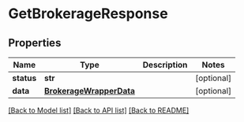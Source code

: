 # GetBrokerageResponse

## Properties
Name | Type | Description | Notes
------------ | ------------- | ------------- | -------------
**status** | **str** |  | [optional] 
**data** | [**BrokerageWrapperData**](BrokerageWrapperData.md) |  | [optional] 

[[Back to Model list]](../README.md#documentation-for-models) [[Back to API list]](../README.md#documentation-for-api-endpoints) [[Back to README]](../README.md)

